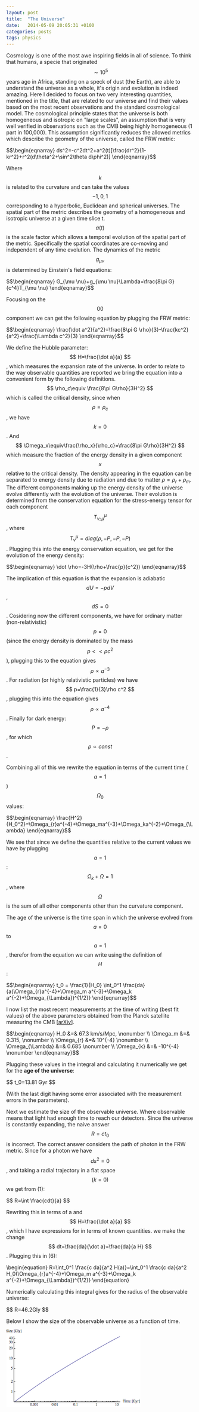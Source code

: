 ```yaml
---
layout: post
title:  "The Universe"
date:   2014-05-09 20:05:31 +0100
categories: posts
tags: physics
---
```


Cosmology is one of the most awe inspiring fields in all of science. To think that humans, a specie that originated $$ \sim 10^5 $$ years ago 
in Africa, standing on a speck of dust (the Earth), are able to understand the universe as a whole, it's origin and evolution is indeed amazing. Here I decided to focus on two very interesting quantities, mentioned in the title, 
that are related to our universe and find their values based on the most recent observations and the standard cosmological model. 
The cosmological principle states that the universe is both homogeneous and isotropic on "large scales", an assumption that is very well verified in observations such as the CMB being highly homogeneous (1 part in 100,000).
This assumption significantly reduces the allowed metrics which describe the geometry of the universe, called the FRW metric:

\$$\begin{eqnarray} 
ds^2=-c^2dt^2+a^2(t)[\frac{dr^2}{1-kr^2}+r^2(d\theta^2+\sin^2\theta d\phi^2)]
\end{eqnarray}$$

Where $$ k $$ is related to the curvature and can take the values $$ -1,0,1 $$ corresponding to a hyperbolic, Euclidean and spherical universes.
The spatial part of the metric describes the geometry of a homogeneous and isotropic universe at a given time slice t.
$$ a(t) $$ is the scale factor which allows a temporal evolution of the spatial part of the metric. Specifically the spatial coordinates are 
co-moving and independent of any time evolution.
The dynamics of the metric $$ g_{\mu \nu} $$ is determined by Einstein's field equations:

\$$\begin{eqnarray} 
G_{\mu \nu}+g_{\mu \nu}\Lambda=\frac{8\pi G}{c^4}T_{\mu \nu}
\end{eqnarray}$$

Focusing on the $$ 00 $$ component we can get the following equation by plugging the FRW metric:

\$$\begin{eqnarray} 
\frac{\dot a^2}{a^2}=\frac{8\pi G \rho}{3}-\frac{kc^2}{a^2}+\frac{\Lambda c^2}{3}
\end{eqnarray}$$

We define the Hubble parameter: $$ H=\frac{\dot a}{a} $$, which measures the expansion rate of the universe.
In order to relate to the way observable quantities are reported we bring the equation into a convenient form by the following definitions.
$$ \rho_c\equiv \frac{8\pi G\rho}{3H^2} $$ which is called the critical density, since when $$ \rho=\rho_c $$, we have $$ k=0 $$.
And $$ \Omega_x\equiv\frac{\rho_x}{\rho_c}=\frac{8\pi G\rho}{3H^2} $$ which measure the fraction of the energy density in a given component $$ x $$ relative to the critical density.
The density appearing in the equation can be separated to energy density due to radiation and due to matter $\rho=\rho_r+\rho_m$.
The different components making up the energy density of the universe evolve differently with the evolution of the universe.
Their evolution is determined from the conservation equation for the stress-energy tensor for each component $$ T^{\mu}_{\nu;\mu} $$, where $$ T^{\mu}_{\nu}=diag(\rho,-P,-P,-P) $$.
Plugging this into the energy conservation equation, we get for the evolution of the energy density:

\$$\begin{eqnarray}
\dot \rho=-3H(\rho+\frac{p}{c^2})
\end{eqnarray}$$

The implication of this equation is that the expansion is adiabatic $$ dU=-pdV $$ , $$ dS=0 $$.
Cosidering now the different components, we have for ordinary matter (non-relativistic) $$ p=0 $$ (since the energy density is dominated by the mass $$ p<<\rho c^2 $$),
plugging this to the equation gives $$ \rho\propto a^{-3} $$. For radiation (or highly relativistic particles) we have $$ p=\frac{1}{3}\rho c^2 $$, plugging this into the equation
gives $$ \rho \propto a^{-4} $$. Finally for dark energy: $$ P=-\rho $$, for which $$ \rho \propto const $$.

Combining all of this we rewrite the equation in terms of the current time ($$ a=1 $$) $$ \Omega_0 $$ values:

\$$\begin{eqnarray}
\frac{H^2}{H_0^2}=\Omega_{r}a^{-4}+\Omega_ma^{-3}+\Omega_ka^{-2}+\Omega_{\Lambda}
\end{eqnarray}$$

We see that since we define the quantities relative to the current values we have by plugging $$ a=1 $$: $$ \Omega_k+\Omega=1 $$, where $$ \Omega $$ is the sum of all other components other than the curvature component.

The age of the universe is the time span in which the universe evolved from $$ a = 0 $$ to $$ a = 1 $$, therefor from the equation we can write using the 
definition of $$ H $$:

\$$\begin{eqnarray}
t_0 = \frac{1}{H_0} \int_0^1 \frac{da}{a(\Omega_{r}a^{-4}+\Omega_m a^{-3}+\Omega_k a^{-2}+\Omega_{\Lambda})^{1/2}}
\end{eqnarray}$$

I now list the most recent measurements at the time of writing (best fit values) of the above parameters obtained from the Planck satellite measuring the CMB [<a href='http://arxiv.org/abs/1303.5076' target='_blank'>arXiv</a>].

\$$\begin{eqnarray} 
    H_0 &=& 67.3 km/s/Mpc, \nonumber \\
	\Omega_m &=& 0.315, \nonumber \\
	\Omega_{r} &=& 10^{-4} \nonumber \\
	\Omega_{\Lambda} &=& 0.685 \nonumber \\
	\Omega_{k} &=& -10^{-4} \nonumber
\end{eqnarray}$$

Plugging these values in the integral and calculating it numerically we get for the <b>age of the universe</b>: 

\$$
t_0=13.81 Gyr
$$

(With the last digit having some error associated with the measurement errors in the parameters).

Next we estimate the size of the observable universe. Where observable means that light had enough time to reach our detectors.
Since the universe is constantly expanding, the naive answer $$ R=ct_0 $$ is incorrect.
The correct answer considers the path of photon in the FRW metric. Since for a photon we have $$ ds^2=0 $$, and taking a radial trajectory in a flat 
space $$ (k=0) $$ we get from (1):

\$$
R=\int \frac{cdt}{a}
$$

Rewriting this in terms of a and $$ H=\frac{\dot a}{a} $$, which I have expressions for in terms of known quantities. 
we make the change $$ dt=\frac{da}{\dot a}=\frac{da}{a H} $$. Plugging this in (6):

\begin{equation}
R=\int_0^1 \frac{c da}{a^2 H(a)}=\int_0^1 \frac{c da}{a^2 H_0(\Omega_{r}a^{-4}+\Omega_m a^{-3}+\Omega_k a^{-2}+\Omega_{\Lambda})^{1/2}}
\end{equation}

Numerically calculating this integral gives for the radius of the observable universe:

\$$
R=46.2Gly
$$

Below I show the size of the observable universe as a function of time.

![Age](/assets/agesize.png)